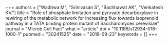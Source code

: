 +++
authors = ["Wadhwa M", "Srinivasan S", "Bachhawat AK", "Venkatesh KV."]
title = "Role of phosphate limitation and pyruvate decarboxylase in rewiring of the metabolic network for increasing flux towards isoprenoid pathway in a TATA binding protein mutant of Saccharomyces cerevisiae"
journal = "Microb Cell Fact"
what = "article"
doi = "10.1186/s12934-018-1000-1"
pubmed = "30241525"
date = "2018-09-23"
keywords = []
+++

